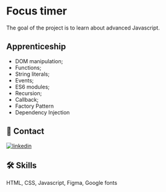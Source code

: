 # Focus timer

The goal of the project is to learn about advanced Javascript.
## Apprenticeship

- DOM manipulation;
- Functions;
- String literals;
- Events;
- ES6 modules;
- Recursion;
- Callback;
- Factory Pattern
- Dependency Injection




## 🔗 Contact
[![linkedin](https://img.shields.io/badge/linkedin-0A66C2?style=for-the-badge&logo=linkedin&logoColor=white)](https://www.linkedin.com/in/rafael-carvalho-f%C3%BCllenbach-9b25a6148/)



## 🛠 Skills
HTML, CSS, Javascript, Figma, Google fonts

